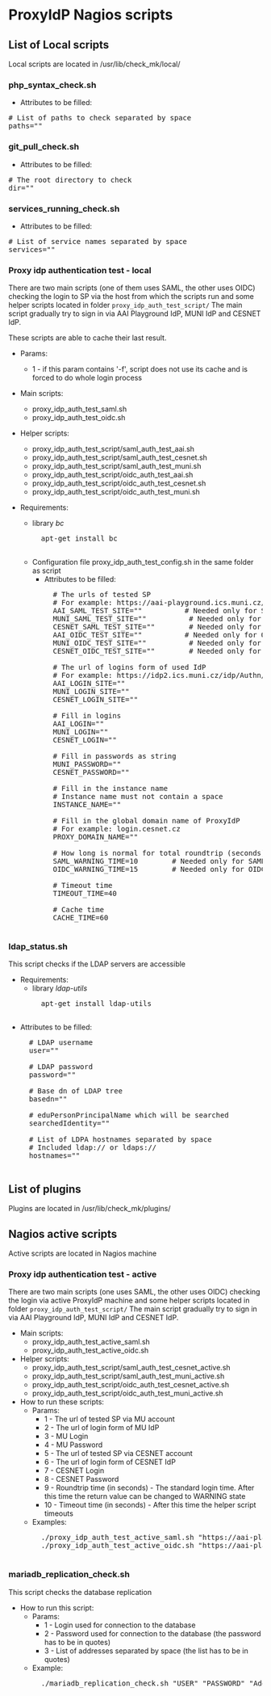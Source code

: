 # ProxyIdP Nagios scripts

## List of Local scripts
Local scripts are located in /usr/lib/check_mk/local/

###  php_syntax_check.sh
* Attributes to be filled:
<pre>
# List of paths to check separated by space
paths=""
</pre>

###  git_pull_check.sh
* Attributes to be filled:
<pre>
# The root directory to check
dir=""
</pre>

### services_running_check.sh
* Attributes to be filled:
<pre>
# List of service names separated by space
services=""
</pre>

### Proxy idp authentication test - local
There are two main scripts (one of them uses SAML, the other uses OIDC) checking the login to SP via the host from which the scripts run and some helper scripts located in folder `proxy_idp_auth_test_script/`
The main script gradually try to sign in via AAI Playground IdP, MUNI IdP and CESNET IdP.

These scripts are able to cache their last result.

* Params:
    * 1 - if this param contains '-f', script does not use its cache and is forced to do whole login process

* Main scripts:
    * proxy_idp_auth_test_saml.sh
    * proxy_idp_auth_test_oidc.sh
* Helper scripts:
    * proxy_idp_auth_test_script/saml_auth_test_aai.sh
    * proxy_idp_auth_test_script/saml_auth_test_cesnet.sh
    * proxy_idp_auth_test_script/saml_auth_test_muni.sh
    * proxy_idp_auth_test_script/oidc_auth_test_aai.sh
    * proxy_idp_auth_test_script/oidc_auth_test_cesnet.sh
    * proxy_idp_auth_test_script/oidc_auth_test_muni.sh
* Requirements:
    * library *bc*
        <pre>
        apt-get install bc
        </pre>
    * Configuration file proxy_idp_auth_test_config.sh in the same folder as script
        * Attributes to be filled:
            <pre>
            # The urls of tested SP
            # For example: https://aai-playground.ics.muni.cz/simplesaml/nagios_check.php?proxy_idp=cesnet&authentication=muni
            AAI_SAML_TEST_SITE=""          # Needed only for SAML
            MUNI_SAML_TEST_SITE=""          # Needed only for SAML
            CESNET_SAML_TEST_SITE=""        # Needed only for SAML
            AAI_OIDC_TEST_SITE=""          # Needed only for OIDC
            MUNI_OIDC_TEST_SITE=""          # Needed only for OIDC
            CESNET_OIDC_TEST_SITE=""        # Needed only for OIDC

            # The url of logins form of used IdP
            # For example: https://idp2.ics.muni.cz/idp/Authn/UserPassword
            AAI_LOGIN_SITE=""
            MUNI_LOGIN_SITE=""
            CESNET_LOGIN_SITE=""

            # Fill in logins
            AAI_LOGIN=""
            MUNI_LOGIN=""
            CESNET_LOGIN=""

            # Fill in passwords as string
            MUNI_PASSWORD=""
            CESNET_PASSWORD=""

            # Fill in the instance name
            # Instance name must not contain a space
            INSTANCE_NAME=""

            # Fill in the global domain name of ProxyIdP
            # For example: login.cesnet.cz
            PROXY_DOMAIN_NAME=""

            # How long is normal for total roundtrip (seconds)
            SAML_WARNING_TIME=10        # Needed only for SAML
            OIDC_WARNING_TIME=15        # Needed only for OIDC

            # Timeout time
            TIMEOUT_TIME=40
            
            # Cache time
            CACHE_TIME=60
            </pre>

### ldap_status.sh
This script checks if the LDAP servers are accessible

* Requirements:
    * library *ldap-utils*
        <pre>
        apt-get install ldap-utils
        </pre>
* Attributes to be filled:
    <pre>
    # LDAP username
    user=""

    # LDAP password
    password=""

    # Base dn of LDAP tree
    basedn=""

    # eduPersonPrincipalName which will be searched
    searchedIdentity=""

    # List of LDPA hostnames separated by space
    # Included ldap:// or ldaps://
    hostnames=""
    </pre>

## List of plugins
Plugins are located in /usr/lib/check_mk/plugins/

## Nagios active scripts
Active scripts are located in Nagios machine

### Proxy idp authentication test - active
There are two main scripts (one uses SAML, the other uses OIDC) checking the login via active ProxyIdP machine and some helper scripts located in folder `proxy_idp_auth_test_script/`
The main script gradually try to sign in via AAI Playground IdP, MUNI IdP and CESNET IdP.

* Main scripts:
    * proxy_idp_auth_test_active_saml.sh
    * proxy_idp_auth_test_active_oidc.sh
* Helper scripts:
    * proxy_idp_auth_test_script/saml_auth_test_cesnet_active.sh
    * proxy_idp_auth_test_script/saml_auth_test_muni_active.sh
    * proxy_idp_auth_test_script/oidc_auth_test_cesnet_active.sh
    * proxy_idp_auth_test_script/oidc_auth_test_muni_active.sh
* How to run these scripts:
    * Params:
        * 1 - The url of tested SP via MU account
        * 2 - The url of login form of MU IdP
        * 3 - MU Login
        * 4 - MU Password
        * 5 - The url of tested SP via CESNET account
        * 6 - The url of login form of CESNET IdP
        * 7 - CESNET Login
        * 8 - CESNET Password
        * 9 - Roundtrip time (in seconds) - The standard login time. After this time the return value can be changed to WARNING state
        * 10 - Timeout time (in seconds) - After this time the helper script timeouts
    * Examples:
        <pre>
        ./proxy_idp_auth_test_active_saml.sh "https://aai-playground.ics.muni.cz/simplesaml/nagios_check.php?proxy_idp=cesnet&authenticate=muni" "https://idp2.ics.muni.cz/idp/Authn/UserPassword" "login" "passwd" "https://aai-playground.ics.muni.cz/simplesaml/nagios_check.php?proxy_idp=cesnet&authenticate=cesnet" "https://idp2.ics.muni.cz/idp/Authn/UserPassword" "login" "passwd" 10 40
        ./proxy_idp_auth_test_active_oidc.sh "https://aai-playground.ics.muni.cz/simplesaml/nagios_check.php?proxy_idp=cesnet&authenticate=muni" "https://idp2.ics.muni.cz/idp/Authn/UserPassword" "login" "passwd" "https://aai-playground.ics.muni.cz/simplesaml/nagios_check.php?proxy_idp=cesnet&authenticate=cesnet" "https://idp2.ics.muni.cz/idp/Authn/UserPassword" "login" "passwd" 15 40
        </pre>

### mariadb_replication_check.sh
This script checks the database replication

* How to run this script:
    * Params:
        * 1 - Login used for connection to the database
        * 2 - Password used for connection to the database (the password has to be in quotes)
        * 3 - List of addresses separated by space (the list has to be in quotes)
    * Example:
        <pre>
        ./mariadb_replication_check.sh "USER" "PASSWORD" "Address1 Address2 Address3"
        </pre>
